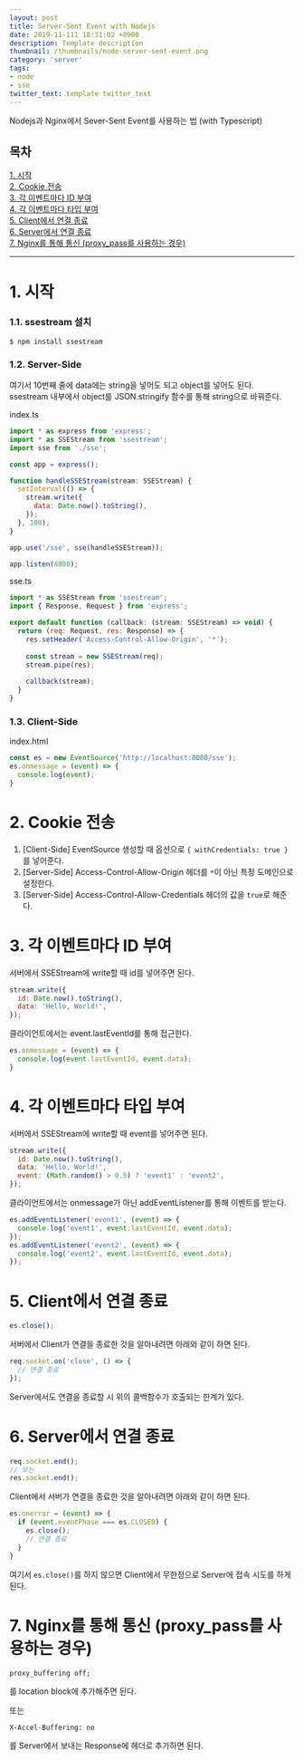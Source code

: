 ```yaml
---
layout: post
title: Server-Sent Event with Nodejs
date: 2019-11-111 18:31:02 +0900
description: Template description
thumbnail: /thumbnails/node-server-sent-event.png
category: 'server'
tags:
- node
- sse
twitter_text: template twitter_text
---
```


Nodejs과 Nginx에서 Sever-Sent Event를 사용하는 법 (with Typescript)

<!-- more -->

## 목차
[1. 시작](#1-시작)    
[2. Cookie 전송](#2-Cookie-전송)    
[3. 각 이벤트마다 ID 부여](#3-각-이벤트마다-ID-부여)    
[4. 각 이벤트마다 타입 부여](#4-각-이벤트마다-타입-부여)    
[5. Client에서 연결 종료](#5-Client에서-연결-종료)    
[6. Server에서 연결 종료](#6-Server에서-연결-종료)    
[7. Nginx를 통해 통신 (proxy_pass를 사용하는 경우)](#7-Nginx를-통해-통신-proxy-pass를-사용하는-경우)

---

# 1. 시작

### 1.1. ssestream 설치

```shell
$ npm install ssestream
```

### 1.2. Server-Side

여기서 10번째 줄에 data에는 string을 넣어도 되고 object를 넣어도 된다.
ssestream 내부에서 object를 JSON.stringify 함수를 통해 string으로 바꿔준다.

index.ts
```javascript
import * as express from 'express';
import * as SSEStream from 'ssestream';
import sse from './sse';

const app = express();

function handleSSEStream(stream: SSEStream) {
  setInterval(() => {
    stream.write({
      data: Date.now().toString(),
    });
  }, 100);
}

app.use('/sse', sse(handleSSEStream));

app.listen(8080);
```

sse.ts
```javascript
import * as SSEStream from 'ssestream';
import { Response, Request } from 'express';

export default function (callback: (stream: SSEStream) => void) {
  return (req: Request, res: Response) => {
    res.setHeader('Access-Control-Allow-Origin', '*');
    
    const stream = new SSEStream(req);
    stream.pipe(res);
    
    callback(stream);
  }
}
```

### 1.3. Client-Side

index.html
```javascript
const es = new EventSource('http://localhost:8080/sse');
es.onmessage = (event) => {
  console.log(event);
}
```

# 2. Cookie 전송

1. [Client-Side] EventSource 생성할 때 옵션으로 `{ withCredentials: true }`를 넣어준다.
2. [Server-Side] Access-Control-Allow-Origin 헤더를 `*`이 아닌 특정 도메인으로 설정한다.
3. [Server-Side] Access-Control-Allow-Credentials 헤더의 값을 `true`로 해준다.

# 3. 각 이벤트마다 ID 부여

서버에서 SSEStream에 write할 때 id를 넣어주면 된다.

```javascript
stream.write({
  id: Date.now().toString(),
  data: 'Hello, World!',
});
```

클라이언트에서는 event.lastEventId를 통해 접근한다.

```javascript
es.onmessage = (event) => {
  console.log(event.lastEventId, event.data);
}
```

# 4. 각 이벤트마다 타입 부여

서버에서 SSEStream에 write할 때 event를 넣어주면 된다.

```javascript
stream.write({
  id: Date.now().toString(),
  data: 'Hello, World!',
  event: (Math.random() > 0.5) ? 'event1' : 'event2',
});
```

클라이언트에서는 onmessage가 아닌 addEventListener를 통해 이벤트를 받는다.

```javascript
es.addEventListener('event1', (event) => {
  console.log('event1', event.lastEventId, event.data);
});
es.addEventListener('event2', (event) => {
  console.log('event2', event.lastEventId, event.data);
});
```

# 5. Client에서 연결 종료

```javascript
es.close();
```

서버에서 Client가 연결을 종료한 것을 알아내려면 아래와 같이 하면 된다.

```javascript
req.socket.on('close', () => {
  // 연결 종료
});
```

Server에서도 연결을 종료할 시 위의 콜백함수가 호출되는 한계가 있다.

# 6. Server에서 연결 종료

```javascript
req.socket.end();
// 또는
res.socket.end();
```

Client에서 서버가 연결을 종료한 것을 알아내려면 아래와 같이 하면 된다.

```javascript
es.onerror = (event) => {
  if (event.eventPhase === es.CLOSED) {
    es.close();
    // 연결 종료
  }
}
```

여기서 `es.close()`를 하지 않으면 Client에서 무한정으로 Server에 접속 시도를 하게 된다.

# 7. Nginx를 통해 통신 (proxy_pass를 사용하는 경우)

```
proxy_buffering off;
```
를 location block에 추가해주면 된다.

또는

```
X-Accel-Buffering: no
```
를 Server에서 보내는 Response에 헤더로 추가하면 된다.
